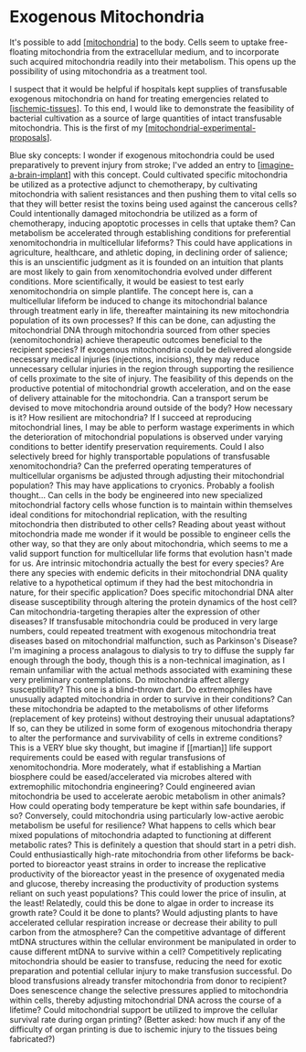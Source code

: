 # Exogenous Mitochondria

It's possible to add [[mitochondria]] to the body.  Cells seem to uptake free-floating mitochondria from the extracellular medium, and to incorporate such acquired mitochondria readily into their metabolism.  This opens up the possibility of using mitochondria as a treatment tool.

I suspect that it would be helpful if hospitals kept supplies of transfusable exogenous mitochondria on hand for treating emergencies related to [[ischemic-tissues]].  To this end, I would like to demonstrate the feasibility of bacterial cultivation as a source of large quantities of intact transfusable mitochondria.  This is the first of my [[mitochondrial-experimental-proposals]].

Blue sky concepts:
I wonder if exogenous mitochondria could be used preparatively to prevent injury from stroke; I've added an entry to [[imagine-a-brain-implant]] with this concept.
Could cultivated specific mitochondria be utilized as a protective adjunct to chemotherapy, by cultivating mitochondria with salient resistances and then pushing them to vital cells so that they will better resist the toxins being used against the cancerous cells?
Could intentionally damaged mitochondria be utilized as a form of chemotherapy, inducing apoptotic processes in cells that uptake them?
Can metabolism be accelerated through establishing conditions for preferential xenomitochondria in multicellular lifeforms?  This could have applications in agriculture, healthcare, and athletic doping, in declining order of salience; this is an unscientific judgment as it is founded on an intuition that plants are most likely to gain from xenomitochondria evolved under different conditions.  More scientifically, it would be easiest to test early xenomitochondria on simple plantlife.  The concept here is, can a multicellular lifeform be induced to change its mitochondrial balance through treatment early in life, thereafter maintaining its new mitochondria population of its own processes?  If this can be done, can adjusting the mitochondrial DNA through mitochondria sourced from other species (xenomitochondria) achieve therapeutic outcomes beneficial to the recipient species?
If exogenous mitochondria could be delivered alongside necessary medical injuries (injections, incisions), they may reduce unnecessary cellular injuries in the region through supporting the resilience of cells proximate to the site of injury.  The feasibility of this depends on the productive potential of mitochondrial growth acceleration, and on the ease of delivery attainable for the mitochondria.
Can a transport serum be devised to move mitochondria around outside of the body?  How necessary is it?  How resilient are mitochondria?  If I succeed at reproducing mitochondrial lines, I may be able to perform wastage experiments in which the deterioration of mitochondrial populations is observed under varying conditions to better identify preservation requirements.  Could I also selectively breed for highly transportable populations of transfusable xenomitochondria?
Can the preferred operating temperatures of multicellular organisms be adjusted through adjusting their mitochondrial population?  This may have applications to cryonics.  Probably a foolish thought...
Can cells in the body be engineered into new specialized mitochondrial factory cells whose function is to maintain within themselves ideal conditions for mitochondrial replication, with the resulting mitochondria then distributed to other cells?  Reading about yeast without mitochondria made me wonder if it would be possible to engineer cells the other way, so that they are only about mitochondria, which seems to me a valid support function for multicellular life forms that evolution hasn't made for us.
Are intrinsic mitochondria actually the best for every species?  Are there any species with endemic deficits in their mitochondrial DNA quality relative to a hypothetical optimum if they had the best mitochondria in nature, for their specific application?
Does specific mitochondrial DNA alter disease susceptibility through altering the protein dynamics of the host cell?  Can mitochondria-targeting therapies alter the expression of other diseases?
If transfusable mitochondria could be produced in very large numbers, could repeated treatment with exogenous mitochondria treat diseases based on mitochondrial malfunction, such as Parkinson's Disease?  I'm imagining a process analagous to dialysis to try to diffuse the supply far enough through the body, though this is a non-technical imagination, as I remain unfamiliar with the actual methods associated with examining these very preliminary contemplations.
Do mitochondria affect allergy susceptibility?  This one is a blind-thrown dart.
Do extremophiles have unusually adapted mitochondria in order to survive in their conditions?  Can these mitochondria be adapted to the metabolisms of other lifeforms (replacement of key proteins) without destroying their unusual adaptations?  If so, can they be utilized in some form of exogenous mitochondria therapy to alter the performance and survivability of cells in extreme conditions?  This is a VERY blue sky thought, but imagine if [[martian]] life support requirements could be eased with regular transfusions of xenomitochondria.  More moderately, what if establishing a Martian biosphere could be eased/accelerated via microbes altered with extremophilic mitochondria engineering?
Could engineered avian mitochondria be used to accelerate aerobic metabolism in other animals?  How could operating body temperature be kept within safe boundaries, if so?  Conversely, could mitochondria using particularly low-active aerobic metabolism be useful for resilience?  What happens to cells which bear mixed populations of mitochondria adapted to functioning at different metabolic rates?  This is definitely a question that should start in a petri dish.
Could enthusiastically high-rate mitochondria from other lifeforms be back-ported to bioreactor yeast strains in order to increase the replicative productivity of the bioreactor yeast in the presence of oxygenated media and glucose, thereby increasing the productivity of production systems reliant on such yeast populations?  This could lower the price of insulin, at the least!  Relatedly, could this be done to algae in order to increase its growth rate?  Could it be done to plants?
Would adjusting plants to have accelerated cellular respiration increase or decrease their ability to pull carbon from the atmosphere?
Can the competitive advantage of different mtDNA structures within the cellular environment be manipulated in order to cause different mtDNA to survive within a cell?  Competitively replicating mitochondria should be easier to transfuse, reducing the need for exotic preparation and potential cellular injury to make transfusion successful.
Do blood transfusions already transfer mitochondria from donor to recipient?
Does senescence change the selective pressures applied to mitochondria within cells, thereby adjusting mitochondrial DNA across the course of a lifetime?
Could mitochondrial support be utilized to improve the cellular survival rate during organ printing?  (Better asked: how much if any of the difficulty of organ printing is due to ischemic injury to the tissues being fabricated?)

[//begin]: # "Autogenerated link references for markdown compatibility"
[mitochondria]: mitochondria "Mitochondria"
[ischemic-tissues]: ischemic-tissues "Ischemic Tissues"
[mitochondrial-experimental-proposals]: mitochondrial-experimental-proposals "Mitochondrial Experimental Proposals"
[imagine-a-brain-implant]: imagine-a-brain-implant "Imagine a Brain Implant"
[//end]: # "Autogenerated link references"